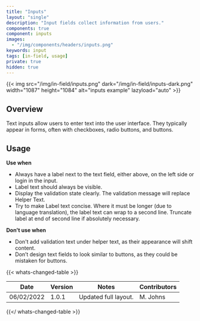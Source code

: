 ```yaml
---
title: "Inputs"
layout: "single"
description: "Input fields collect information from users."
components: true
component: inputs
images:
  - "/img/components/headers/inputs.png"
keywords: input
tags: [in-field, usage]
private: true
hidden: true
---
```


{{< img src="/img/in-field/inputs.png" dark="/img/in-field/inputs-dark.png" width="1087" height="1084" alt="inputs example" lazyload="auto" >}}

## Overview

Text inputs allow users to enter text into the user interface. They typically appear in forms, often with checkboxes, radio buttons, and buttons.

## Usage

**Use when**

- Always have a label next to the text field, either above, on the left side or login in the input.
- Label text should always be visible.
- Display the validation state clearly. The validation message will replace Helper Text.
- Try to make Label text concise. Where it must be longer (due to language translation), the label text can wrap to a second line. Truncate label at end of second line if absolutely necessary.

**Don't use when**

- Don't add validation text under helper text, as their appearance will shift content.
- Don’t design text fields to look similar to buttons, as they could be mistaken for buttons.

{{< whats-changed-table >}}

| Date       | Version | Notes                | Contributors |
| ---------- | ------- | -------------------- | ------------ |
| 06/02/2022 | 1.0.1   | Updated full layout. | M. Johns     |

{{</ whats-changed-table >}}
